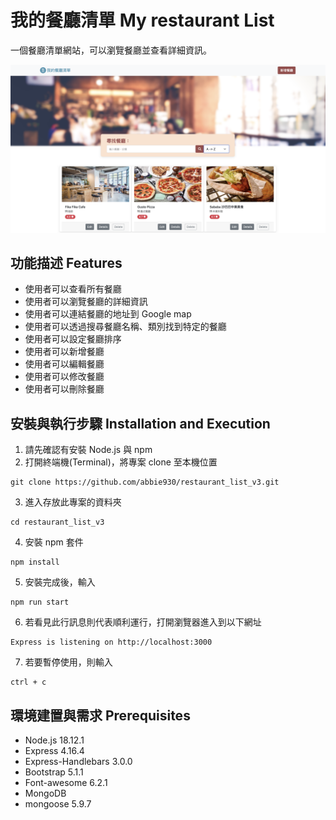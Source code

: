 # 我的餐廳清單 My restaurant List
一個餐廳清單網站，可以瀏覽餐廳並查看詳細資訊。

![cover](./public/image/cover_restaurant_list_v3.png)



## 功能描述 Features

* 使用者可以查看所有餐廳
* 使用者可以瀏覽餐廳的詳細資訊
* 使用者可以連結餐廳的地址到 Google map
* 使用者可以透過搜尋餐廳名稱、類別找到特定的餐廳
* 使用者可以設定餐廳排序
* 使用者可以新增餐廳
* 使用者可以編輯餐廳
* 使用者可以修改餐廳
* 使用者可以刪除餐廳

## 安裝與執行步驟 Installation and Execution
1. 請先確認有安裝 Node.js 與 npm
2. 打開終端機(Terminal)，將專案 clone 至本機位置

```
git clone https://github.com/abbie930/restaurant_list_v3.git
```
3. 進入存放此專案的資料夾

```
cd restaurant_list_v3
```
4. 安裝 npm 套件

```
npm install
```
5. 安裝完成後，輸入

```
npm run start
```
6. 若看見此行訊息則代表順利運行，打開瀏覽器進入到以下網址

```
Express is listening on http://localhost:3000
```
7. 若要暫停使用，則輸入

```
ctrl + c
```


## 環境建置與需求 Prerequisites

* Node.js 18.12.1
* Express 4.16.4
* Express-Handlebars 3.0.0
* Bootstrap 5.1.1
* Font-awesome 6.2.1
* MongoDB
* mongoose 5.9.7

